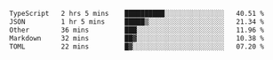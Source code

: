 <!--START_SECTION:waka-->

```txt
TypeScript   2 hrs 5 mins    ██████████░░░░░░░░░░░░░░░   40.51 %
JSON         1 hr 5 mins     █████▒░░░░░░░░░░░░░░░░░░░   21.34 %
Other        36 mins         ███░░░░░░░░░░░░░░░░░░░░░░   11.96 %
Markdown     32 mins         ██▓░░░░░░░░░░░░░░░░░░░░░░   10.38 %
TOML         22 mins         █▓░░░░░░░░░░░░░░░░░░░░░░░   07.20 %
```

<!--END_SECTION:waka-->